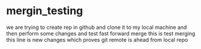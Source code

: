# mergin_testing
we are trying to create rep in github and clone it to my local machine and then perform some changes and test fast forward merge
this is test merging
this line is new changes which proves git remote is ahead from local repo

